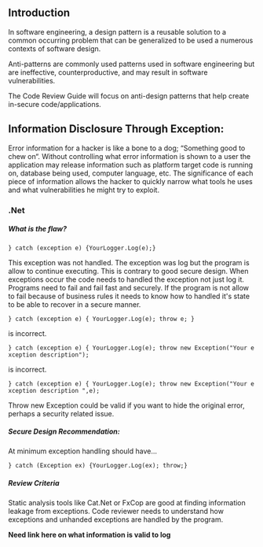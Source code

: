 ## Introduction

In software engineering, a design pattern is a reusable solution to a
common occurring problem that can be generalized to be used a numerous
contexts of software design.

Anti-patterns are commonly used patterns used in software engineering
but are ineffective, counterproductive, and may result in software
vulnerabilities.

The Code Review Guide will focus on anti-design patterns that help
create in-secure code/applications.

## Information Disclosure Through Exception:

Error information for a hacker is like a bone to a dog; “Something good
to chew on“. Without controlling what error information is shown to a
user the application may release information such as platform target
code is running on, database being used, computer language, etc. The
significance of each piece of information allows the hacker to quickly
narrow what tools he uses and what vulnerabilities he might try to
exploit.

### .Net

##### What is the flaw?

`} catch (exception e) {YourLogger.Log(e);}`

This exception was not handled. The exception was log but the program is
allow to continue executing. This is contrary to good secure design.
When exceptions occur the code needs to handled the exception not just
log it. Programs need to fail and fail fast and securely. If the program
is not allow to fail because of business rules it needs to know how to
handled it's state to be able to recover in a secure manner.

`} catch (exception e) { YourLogger.Log(e); throw e; } `

is incorrect.

`} catch (exception e) { YourLogger.Log(e); throw new Exception("Your exception description");`

is incorrect.

`} catch (exception e) { YourLogger.Log(e); throw new Exception("Your exception description ",e); `

Throw new Exception could be valid if you want to hide the original
error, perhaps a security related issue.

##### Secure Design Recommendation:

At minimum exception handling should have...

`} catch (Exception ex) {YourLogger.Log(ex); throw;}`

##### Review Criteria

Static analysis tools like Cat.Net or FxCop are good at finding
information leakage from exceptions. Code reviewer needs to understand
how exceptions and unhanded exceptions are handled by the program.

**Need link here on what information is valid to log**